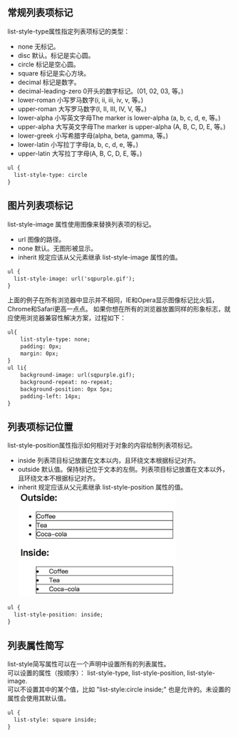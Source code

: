 ## 常规列表项标记
list-style-type属性指定列表项标记的类型：
- none	无标记。
- disc	默认。标记是实心圆。
- circle	标记是空心圆。
- square	标记是实心方块。
- decimal	标记是数字。
- decimal-leading-zero	0开头的数字标记。(01, 02, 03, 等。)
- lower-roman	小写罗马数字(i, ii, iii, iv, v, 等。)
- upper-roman	大写罗马数字(I, II, III, IV, V, 等。)
- lower-alpha	小写英文字母The marker is lower-alpha (a, b, c, d, e, 等。)
- upper-alpha	大写英文字母The marker is upper-alpha (A, B, C, D, E, 等。)
- lower-greek	小写希腊字母(alpha, beta, gamma, 等。)
- lower-latin	小写拉丁字母(a, b, c, d, e, 等。)
- upper-latin	大写拉丁字母(A, B, C, D, E, 等。)
```
ul {
  list-style-type: circle
}
```

## 图片列表项标记
list-style-image 属性使用图像来替换列表项的标记。
- url	图像的路径。
- none	 默认。无图形被显示。
- inherit	规定应该从父元素继承 list-style-image 属性的值。
```
ul {
  list-style-image: url('sqpurple.gif');
}
```
上面的例子在所有浏览器中显示并不相同，IE和Opera显示图像标记比火狐，Chrome和Safari更高一点点。
如果你想在所有的浏览器放置同样的形象标志，就应使用浏览器兼容性解决方案，过程如下：
```
ul{
    list-style-type: none;
    padding: 0px;
    margin: 0px;
}
ul li{
    background-image: url(sqpurple.gif);
    background-repeat: no-repeat;
    background-position: 0px 5px; 
    padding-left: 14px; 
}
```
## 列表项标记位置
list-style-position属性指示如何相对于对象的内容绘制列表项标记。
- inside	列表项目标记放置在文本以内，且环绕文本根据标记对齐。
- outside	默认值。保持标记位于文本的左侧。列表项目标记放置在文本以外，且环绕文本不根据标记对齐。
- inherit	规定应该从父元素继承 list-style-position 属性的值。
![图片](images/icon_20200515090344.png)
```
ul {
  list-style-position: inside;
}
```

## 列表属性简写
list-style简写属性可以在一个声明中设置所有的列表属性。  
可以设置的属性（按顺序）： list-style-type, list-style-position, list-style-image.  
可以不设置其中的某个值，比如 "list-style:circle inside;" 也是允许的。未设置的属性会使用其默认值。  
```
ul {
  list-style: square inside;
}
```


